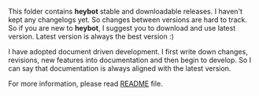 This folder contains **heybot** stable and downloadable releases. I haven't kept any changelogs yet. So changes between versions are hard to track. So if you are new to **heybot**, I suggest you to download and use latest version. Latest version is always the best version :) 

I have adopted document driven development. I first write down changes, revisions, new features into documentation and then  begin to develop. So I can say that documentation is always aligned with the latest version. 

For more information, please read [README](https://github.com/csonuryilmaz/projects/blob/master/heybot-release/README.md) file.
